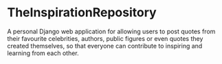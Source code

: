 # TheInspirationRepository
A personal Django web application for allowing users to post quotes from their favourite celebrities, authors, public figures or even quotes they created themselves, so that everyone can contribute to inspiring and learning from each other. 
